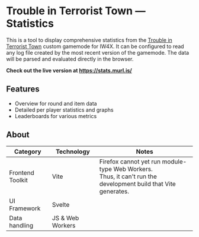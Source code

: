 # Trouble in Terrorist Town — Statistics
This is a tool to display comprehensive statistics from the
[Trouble in Terrorist Town](https://github.com/Muhlex/iw4x-ttt)
custom gamemode for IW4X. It can be configured to read any log file
created by the most recent version of the gamemode.
The data will be parsed and evaluated directly in the browser.

**Check out the live version at https://stats.murl.is/**

## Features
* Overview for round and item data
* Detailed per player statistics and graphs
* Leaderboards for various metrics

## About
| Category          | Technology       | Notes                                                                                                          |
|-------------------|------------------|----------------------------------------------------------------------------------------------------------------|
| Frontend Toolkit  | Vite             | Firefox cannot yet run module-type Web Workers.<br>Thus, it can't run the development build that Vite generates. |
| UI Framework      | Svelte           |                                                                                                                |
| Data handling     | JS & Web Workers |                                                                                                                |
